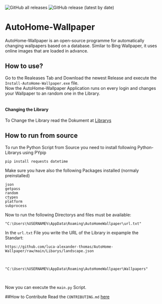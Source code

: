 ![GitHub all releases](https://img.shields.io/github/downloads/luca-alexander-thomas/autohome-wallpaper/total?logo=github&style=flat-square)
![GitHub release (latest by date)](https://img.shields.io/github/v/release/luca-alexander-thomas/autohome-wallpaper?logo=github&style=flat-square)

# AutoHome-Wallpaper
AutoHome-Wallpaper is an open-source programme for automatically changing wallpapers based on a database. Similar to Bing Wallpaper, it uses online images that are loaded in advance.

## How to use?
Go to the Realeases Tab and Download the newest Release and execute the ```Install-AutoHome-Wallpaper.exe``` file.<br>
Now the AutoHome-Wallpaper Application runs on every login and changes your Wallpaper to an random one in the Library.<br><br>

#### Changing the Library
To Change the Library read the Dokument at [Librarys](https://github.com/luca-alexander-thomas/AutoHome-Wallpaper/tree/main/Libarys)

## How to run from source
To run the Python Script from Source you need to install following Python-Librarys using PYpip
```
pip install requests datetime
```
Make sure you have also the following Packages installed (normaly preinstalled)
```
json
getpass
random
ctypes
platform
subprocess
```
Now to run the following Directorys and files must be available:
```
"C:\Users\%USERNAME%\AppData\Roaming\AutoHomeWallpaper\url.txt"
```
In the ```url.txt``` File you write the URL of the Library in expample the Standart:
```
https://github.com/luca-alexander-thomas/AutoHome-Wallpaper/raw/main/Libarys/landscape.json
```
<br>

```
"C:\Users\%USERNAME%\AppData\Roaming\AutoHomeWallpaper\Wallpapers"
```
<br>

Now you can execute the ```main.py``` Script.

##How to Contribute
Read the ```CONTRIBUTING.md``` [here](https://github.com/luca-alexander-thomas/AutoHome-Wallpaper/blob/main/CONTRIBUTING.md)
